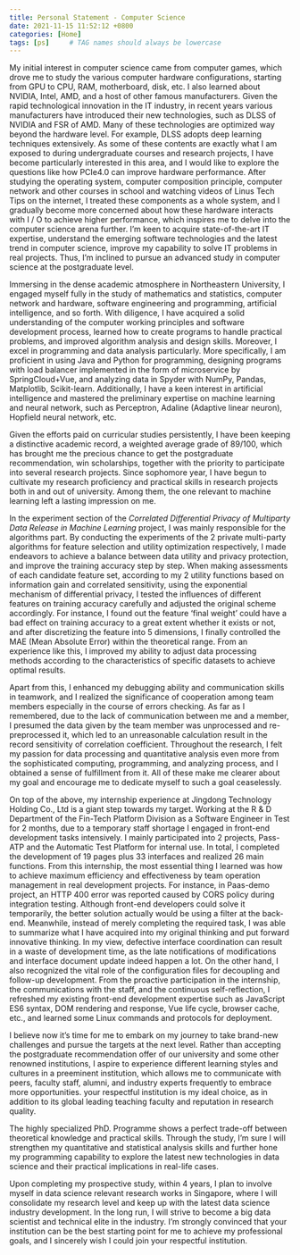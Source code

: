 ```yaml
---
title: Personal Statement - Computer Science
date: 2021-11-15 11:52:12 +0800
categories: [Home]
tags: [ps]     # TAG names should always be lowercase
---
```


My initial interest in computer science came from computer games, which drove me to study the various computer hardware configurations, starting from GPU to CPU, RAM, motherboard, disk, etc. I also learned about NVIDIA, Intel, AMD, and a host of other famous manufacturers. Given the rapid technological innovation in the IT industry, in recent years various manufacturers have introduced their new technologies, such as DLSS of NVIDIA and FSR of AMD. Many of these technologies are optimized way beyond the hardware level. For example, DLSS adopts deep learning techniques extensively. As some of these contents are exactly what I am exposed to during undergraduate courses and research projects, I have become particularly interested in this area, and I would like to explore the questions like how PCIe4.0 can improve hardware performance. After studying the operating system, computer composition principle, computer network and other courses in school and watching videos of Linus Tech Tips on the internet, I treated these components as a whole system, and I gradually become more concerned about how these hardware interacts with I / O to achieve higher performance, which inspires me to delve into the computer science arena further. I’m keen to acquire state-of-the-art IT expertise, understand the emerging software technologies and the latest trend in computer science, improve my capability to solve IT problems in real projects. Thus, I’m inclined to pursue an advanced study in computer science at the postgraduate level.

Immersing in the dense academic atmosphere in Northeastern University, I engaged myself fully in the study of mathematics and statistics, computer network and hardware, software engineering and programming, artificial intelligence, and so forth. With diligence, I have acquired a solid understanding of the computer working principles and software development process, learned how to create programs to handle practical problems, and improved algorithm analysis and design skills. Moreover, I excel in programming and data analysis particularly. More specifically, I am proficient in using Java and Python for programming, designing programs with load balancer implemented in the form of microservice by SpringCloud+Vue, and analyzing data in Spyder with NumPy, Pandas, Matplotlib, Scikit-learn. Additionally, I have a keen interest in artificial intelligence and mastered the preliminary expertise on machine learning and neural network, such as Perceptron, Adaline (Adaptive linear neuron), Hopfield neural network, etc.

Given the efforts paid on curricular studies persistently, I have been keeping a distinctive academic record, a weighted average grade of 89/100, which has brought me the precious chance to get the postgraduate recommendation, win scholarships, together with the priority to participate into several research projects. Since sophomore year, I have begun to cultivate my research proficiency and practical skills in research projects both in and out of university. Among them, the one relevant to machine learning left a lasting impression on me.

In the experiment section of the *Correlated Differential Privacy of Multiparty Data Release in Machine Learning* project, I was mainly responsible for the algorithms part. By conducting the experiments of the 2 private multi-party algorithms for feature selection and utility optimization respectively, I made endeavors to achieve a balance between data utility and privacy protection, and improve the training accuracy step by step. When making assessments of each candidate feature set, according to my 2 utility functions based on information gain and correlated sensitivity, using the exponential mechanism of differential privacy, I tested the influences of different features on training accuracy carefully and adjusted the original scheme accordingly. For instance, I found out the feature ‘final weight’ could have a bad effect on training accuracy to a great extent whether it exists or not, and after discretizing the feature into 5 dimensions, I finally controlled the MAE (Mean Absolute Error) within the theoretical range. From an experience like this, I improved my ability to adjust data processing methods according to the characteristics of specific datasets to achieve optimal results.

Apart from this, I enhanced my debugging ability and communication skills in teamwork, and I realized the significance of cooperation among team members especially in the course of errors checking. As far as I remembered, due to the lack of communication between me and a member, I presumed the data given by the team member was unprocessed and re-preprocessed it, which led to an unreasonable calculation result in the record sensitivity of correlation coefficient. Throughout the research, I felt my passion for data processing and quantitative analysis even more from the sophisticated computing, programming, and analyzing process, and I obtained a sense of fulfillment from it. All of these make me clearer about my goal and encourage me to dedicate myself to such a goal ceaselessly.

On top of the above, my internship experience at Jingdong Technology Holding Co., Ltd is a giant step towards my target. Working at the R & D Department of the Fin-Tech Platform Division as a Software Engineer in Test for 2 months, due to a temporary staff shortage I engaged in front-end development tasks intensively. I mainly participated into 2 projects, Pass-ATP and the Automatic Test Platform for internal use. In total, I completed the development of 19 pages plus 33 interfaces and realized 26 main functions. From this internship, the most essential thing I learned was how to achieve maximum efficiency and effectiveness by team operation management in real development projects. For instance, in Paas-demo project, an HTTP 400 error was reported caused by CORS policy during integration testing. Although front-end developers could solve it temporarily, the better solution actually would be using a filter at the back-end. Meanwhile, instead of merely completing the required task, I was able to summarize what I have acquired into my original thinking and put forward innovative thinking. In my view, defective interface coordination can result in a waste of development time, as the late notifications of modifications and interface document update indeed happen a lot. On the other hand, I also recognized the vital role of the configuration files for decoupling and follow-up development. From the proactive participation in the internship, the communications with the staff, and the continuous self-reflection, I refreshed my existing front-end development expertise such as JavaScript ES6 syntax, DOM rendering and response, Vue life cycle, browser cache, etc., and learned some Linux commands and protocols for deployment.

I believe now it’s time for me to embark on my journey to take brand-new challenges and pursue the targets at the next level. Rather than accepting the postgraduate recommendation offer of our university and some other renowned institutions, I aspire to experience different learning styles and cultures in a preeminent institution, which allows me to communicate with peers, faculty staff, alumni, and industry experts frequently to embrace more opportunities. your respectful institution is my ideal choice, as in addition to its global leading teaching faculty and reputation in research quality. 

The highly specialized PhD. Programme shows a perfect trade-off between theoretical knowledge and practical skills. Through the study, I’m sure I will strengthen my quantitative and statistical analysis skills and further hone my programming capability to explore the latest new technologies in data science and their practical implications in real-life cases. 

Upon completing my prospective study, within 4 years, I plan to involve myself in data science relevant research works in Singapore, where I will consolidate my research level and keep up with the latest data science industry development. In the long run, I will strive to become a big data scientist and technical elite in the industry. I’m strongly convinced that your institution can be the best starting point for me to achieve my professional goals, and I sincerely wish I could join your respectful institution.

 